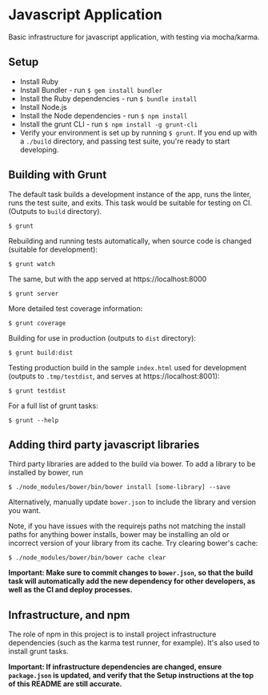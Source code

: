 Javascript Application
======================

Basic infrastructure for javascript application, with testing via mocha/karma.

## Setup

* Install Ruby
* Install Bundler - run `$ gem install bundler`
* Install the Ruby dependencies - run `$ bundle install`
* Install Node.js
* Install the Node dependencies - run `$ npm install`
* Install the grunt CLI - run `$ npm install -g grunt-cli`
* Verify your environment is set up by running `$ grunt`. If you end up
with a `./build` directory, and passing test suite, you're ready to
start developing.

## Building with Grunt

The default task builds a development instance of the app, runs the linter,
runs the test suite, and exits. This task would be suitable for testing on CI.
(Outputs to `build` directory).

    $ grunt

Rebuilding and running tests automatically, when source code is changed
(suitable for development):

    $ grunt watch

The same, but with the app served at https://localhost:8000

    $ grunt server

More detailed test coverage information:

    $ grunt coverage

Building for use in production (outputs to `dist` directory):

    $ grunt build:dist

Testing production build in the sample `index.html` used for development
(outputs to `.tmp/testdist`, and serves at https://localhost:8001):

    $ grunt testdist

For a full list of grunt tasks:

    $ grunt --help

## Adding third party javascript libraries

Third party libraries are added to the build via bower. To add a library to
be installed by bower, run

    $ ./node_modules/bower/bin/bower install [some-library] --save

Alternatively, manually update `bower.json` to include the library and version
you want.

Note, if you have issues with the requirejs paths not matching the install
paths for anything bower installs, bower may be installing an old or incorrect
version of your library from its cache. Try clearing bower's cache:

    $ ./node_modules/bower/bin/bower cache clear

__Important: Make sure to commit changes to `bower.json`, so that the build
task will automatically add the new dependency for other developers, as well
as the CI and deploy processes.__

## Infrastructure, and npm

The role of npm in this project is to install project infrastructure dependencies
(such as the karma test runner, for example). It's also used to install grunt
tasks.

__Important: If infrastructure dependencies are changed, ensure `package.json`
is updated, and verify that the Setup instructions at the top of this README
are still accurate.__
